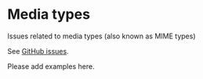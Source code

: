# Media types

Issues related to media types (also known as MIME types)

See [GitHub issues](https://github.com/JATS4R/elements/labels/media-types).

Please add examples here.
